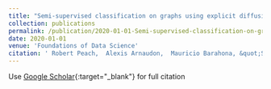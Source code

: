 ```yaml
---
title: "Semi-supervised classification on graphs using explicit diffusion dynamics"
collection: publications
permalink: /publication/2020-01-01-Semi-supervised-classification-on-graphs-using-explicit-diffusion-dynamics
date: 2020-01-01
venue: 'Foundations of Data Science'
citation: ' Robert Peach,  Alexis Arnaudon,  Mauricio Barahona, &quot;Semi-supervised classification on graphs using explicit diffusion dynamics.&quot; Foundations of Data Science, 2020.'
---
```

Use [Google Scholar](https://scholar.google.com/scholar?q=Semi+supervised+classification+on+graphs+using+explicit+diffusion+dynamics){:target="_blank"} for full citation